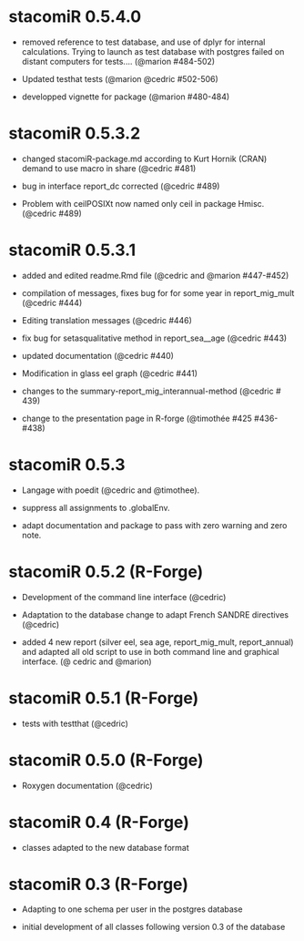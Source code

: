 # stacomiR 0.5.4.0

* removed reference to test database, and use of dplyr for internal calculations. 
Trying to launch as test database with postgres failed on distant computers for tests.... (@marion #484-502)

* Updated testhat tests (@marion  @cedric #502-506)

* developped vignette for package (@marion #480-484)

# stacomiR 0.5.3.2

* changed stacomiR-package.md according to Kurt Hornik (CRAN) demand to use macro in share (@cedric #481)

* bug in interface report_dc corrected (@cedric #489)

* Problem with ceilPOSIXt now named only ceil in package Hmisc. (@cedric #489)


# stacomiR 0.5.3.1

* added and edited readme.Rmd file (@cedric and @marion #447-#452)

* compilation of messages, fixes bug for for some year in report\_mig\_mult (@cedric #444)

* Editing translation messages (@cedric #446)

* fix bug for setasqualitative method in report\_sea__age (@cedric #443)

* updated documentation (@cedric #440)

* Modification in glass eel graph (@cedric #441)

* changes to the summary-report\_mig\_interannual-method (@cedric # 439)

* change to the presentation page in R-forge (@timothée #425 #436-#438)

# stacomiR 0.5.3

* Langage with poedit (@cedric and @timothee).

* suppress all assignments to .globalEnv.

* adapt documentation and package to pass with zero warning and zero note.

# stacomiR 0.5.2 (R-Forge)

* Development of the command line interface (@cedric)

* Adaptation to the database change to adapt French SANDRE directives (@cedric)

* added 4 new report (silver eel, sea age, report\_mig\_mult, report_annual) and adapted all old script to use in both command line and graphical interface. (@ cedric and @marion)

# stacomiR 0.5.1 (R-Forge)

* tests with testthat (@cedric)

# stacomiR 0.5.0 (R-Forge)

* Roxygen documentation (@cedric)

# stacomiR 0.4 (R-Forge)

* classes adapted to the new database format

# stacomiR 0.3 (R-Forge)

* Adapting to one schema per user in the postgres database 

* initial development of all classes following version 0.3 of the database
 